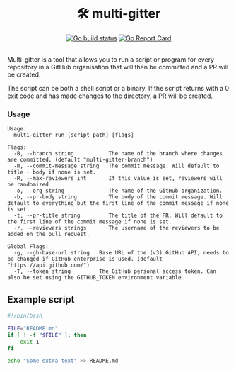 <h1 align="center">
  🛠 multi-gitter
</h1>

<div align="center">
	<a href="https://github.com/lindell/multi-gitter/actions?query=branch%3Amaster+workflow%3AGo"><img alt="Go build status" src="https://github.com/lindell/multi-gitter/workflows/Go/badge.svg?branch=master" /></a>
	<a href="https://goreportcard.com/report/github.com/lindell/multi-gitter"><img alt="Go Report Card" src="https://goreportcard.com/badge/github.com/lindell/multi-gitter" /></a>
</div>
<br>

Multi-gitter is a tool that allows you to run a script or program for every repository in a GitHub organisation that will then be committed and a PR will be created.

The script can be both a shell script or a binary. If the script returns with a 0 exit code and has made changes to the directory, a PR will be created.

### Usage
```
Usage:
  multi-gitter run [script path] [flags]

Flags:
  -B, --branch string           The name of the branch where changes are committed. (default "multi-gitter-branch")
  -m, --commit-message string   The commit message. Will default to title + body if none is set.
  -R, --max-reviewers int       If this value is set, reviewers will be randomized
  -o, --org string              The name of the GitHub organization.
  -b, --pr-body string          The body of the commit message. Will default to everything but the first line of the commit message if none is set.
  -t, --pr-title string         The title of the PR. Will default to the first line of the commit message if none is set.
  -r, --reviewers strings       The username of the reviewers to be added on the pull request.

Global Flags:
  -g, --gh-base-url string   Base URL of the (v3) GitHub API, needs to be changed if GitHub enterprise is used. (default "https://api.github.com/")
  -T, --token string         The GitHub personal access token. Can also be set using the GITHUB_TOKEN environment variable.
```

## Example script

```bash
#!/bin/bash

FILE="README.md"
if [ ! -f "$FILE" ]; then
    exit 1
fi

echo "Some extra text" >> README.md
```
